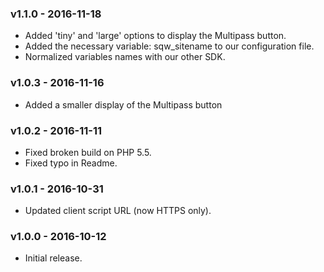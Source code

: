 ### v1.1.0 - 2016-11-18

* Added 'tiny' and 'large' options to display the Multipass button.
* Added the necessary variable: sqw_sitename to our configuration file.
* Normalized variables names with our other SDK.

### v1.0.3 - 2016-11-16

* Added a smaller display of the Multipass button

### v1.0.2 - 2016-11-11

* Fixed broken build on PHP 5.5.
* Fixed typo in Readme.

### v1.0.1 - 2016-10-31

* Updated client script URL (now HTTPS only).

### v1.0.0 - 2016-10-12

* Initial release.
